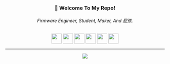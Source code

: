 <h3 align="center">👋 Welcome To My Repo!</h3>
<h6 align="center">Firmware Engineer, Student, Maker, And 屁孩.</h6>
<p align="center">
    <img src="https://cdn.jsdelivr.net/npm/programming-languages-logos/src/c/c.png" height="32">
    <img src="https://cdn.jsdelivr.net/npm/programming-languages-logos@0.0.3/src/cpp/cpp.png" height="32">
    <img src="https://cdn.jsdelivr.net/npm/programming-languages-logos/src/csharp/csharp.png" height="32">
    <img src="https://cdn.jsdelivr.net/npm/programming-languages-logos@0.0.3/src/python/python.png" height="32">
    <img src="https://brandslogos.com/wp-content/uploads/images/large/arduino-logo-1.png" height="32">   
    <img src="https://user-images.githubusercontent.com/10669626/50741334-09224500-11e3-11e9-98a8-8186993eb772.png" height="32">
</p>
<hr>
<p align="center">
    <img src="https://github-readme-stats.vercel.app/api?username=minexo79&show_icons=true&theme=dracula">
</p>
